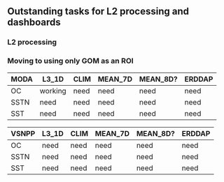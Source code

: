 ## Outstanding tasks for L2 processing and dashboards

### L2 processing
### Moving to using only GOM as an ROI


| MODA      |   L3_1D   |  CLIM   |  MEAN_7D |  MEAN_8D? |  ERDDAP | 
| --------- | --------- | ------- | -------- | --------- | ------- |
| OC        |  working  |  need   |   need   |    need   |   need  |
| SSTN      |   need    |  need   |   need   |    need   |   need  |
| SST       |   need    |  need   |   need   |    need   |   need  |



| VSNPP     |   L3_1D   |  CLIM   |  MEAN_7D |  MEAN_8D? |  ERDDAP | 
| --------- | --------- | ------- | -------- | --------- | ------- |
| OC        |   need    |  need   |   need   |    need   |   need  |
| SSTN      |   need    |  need   |   need   |    need   |   need  |
| SST       |   need    |  need   |   need   |    need   |   need  |



